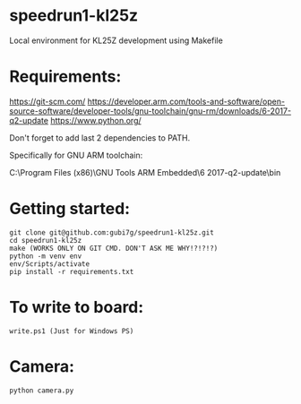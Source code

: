 # speedrun1-kl25z
Local environment for KL25Z development using Makefile

# Requirements:

https://git-scm.com/
https://developer.arm.com/tools-and-software/open-source-software/developer-tools/gnu-toolchain/gnu-rm/downloads/6-2017-q2-update
https://www.python.org/

Don't forget to add last 2 dependencies to PATH.

Specifically for GNU ARM toolchain:

C:\Program Files (x86)\GNU Tools ARM Embedded\6 2017-q2-update\bin

# Getting started:

```
git clone git@github.com:gubi7g/speedrun1-kl25z.git
cd speedrun1-kl25z
make (WORKS ONLY ON GIT CMD. DON'T ASK ME WHY!?!?!?)
python -m venv env
env/Scripts/activate
pip install -r requirements.txt
```

# To write to board:

```
write.ps1 (Just for Windows PS)
```

# Camera:

```
python camera.py
```

